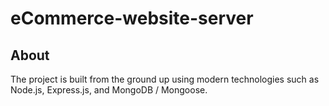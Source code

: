 # eCommerce-website-server
## About
The project is built from the ground up using modern technologies such as Node.js, Express.js, and MongoDB / Mongoose.
